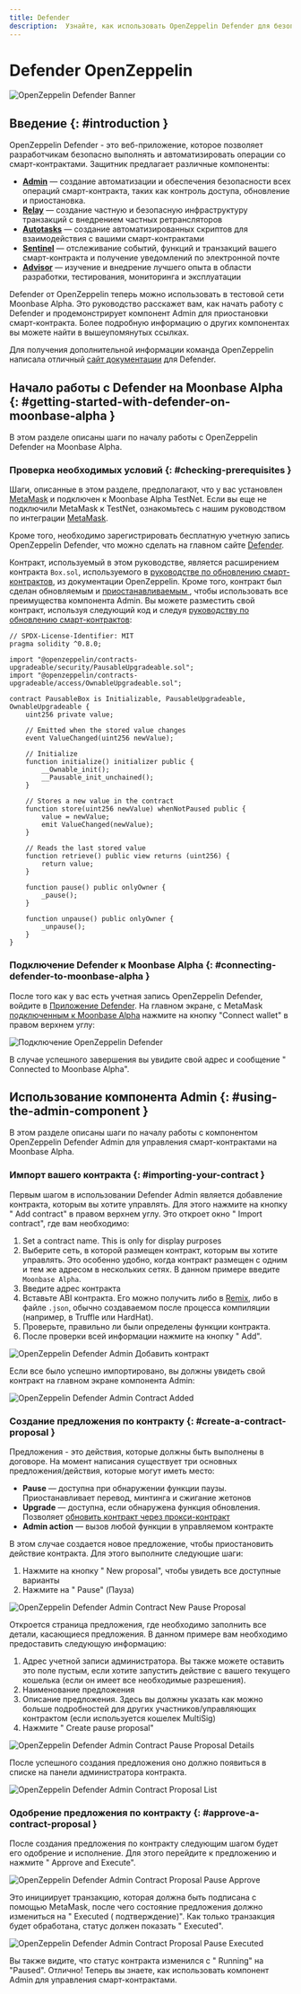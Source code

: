 ```yaml
---
title: Defender
description:  Узнайте, как использовать OpenZeppelin Defender для безопасного управления смарт-контрактами на Moonbeam с использованием функций совместимости с Ethereum
---
```


# Defender OpenZeppelin

![OpenZeppelin Defender Banner](/images/openzeppelin/ozdefender-banner.png)

## Введение {: #introduction } 

OpenZeppelin Defender - это веб-приложение, которое позволяет разработчикам безопасно выполнять и автоматизировать операции со смарт-контрактами. Защитник предлагает различные компоненты:

 - [**Admin**](https://docs.openzeppelin.com/defender/admin) — создание автоматизации и обеспечения безопасности всех операций смарт-контракта, таких как контроль доступа, обновление и приостановка.
 - [**Relay**](https://docs.openzeppelin.com/defender/relay) — создание частную и безопасную инфраструктуру транзакций с внедрением частных ретрансляторов
 - [**Autotasks**](https://docs.openzeppelin.com/defender/autotasks) — создание автоматизированных скриптов для взаимодействия с вашими смарт-контрактами
 - [**Sentinel**](https://docs.openzeppelin.com/defender/sentinel) — отслеживание событий, функций и транзакций вашего смарт-контракта и получение уведомлений по электронной почте
 - [**Advisor**](https://docs.openzeppelin.com/defender/advisor) — изучение и внедрение лучшего опыта в области разработки, тестирования, мониторинга и эксплуатации

Defender от OpenZeppelin теперь можно использовать в тестовой сети Moonbase Alpha. Это руководство расскажет вам, как начать работу с Defender и продемонстрирует компонент Admin для приостановки смарт-контракта. Более подробную информацию о других компонентах вы можете найти в вышеупомянутых ссылках.

Для получения дополнительной информации команда OpenZeppelin написала отличный [сайт документации](https://docs.openzeppelin.com/defender/) для Defender.

## Начало работы с Defender на Moonbase Alpha {: #getting-started-with-defender-on-moonbase-alpha } 

В этом разделе описаны шаги по началу работы с OpenZeppelin Defender на Moonbase Alpha.
 
### Проверка необходимых условий {: #checking-prerequisites } 

Шаги, описанные в этом разделе, предполагают, что у вас установлен [MetaMask](https://metamask.io/) и подключен к Moonbase Alpha TestNet. Если вы еще не подключили MetaMask к TestNet, ознакомьтесь с нашим руководством по интеграции [MetaMask](/integrations/wallets/metamask/).

Кроме того, необходимо зарегистрировать бесплатную учетную запись OpenZeppelin Defender, что можно сделать на главном сайте [Defender](https://defender.openzeppelin.com/).

Контракт, используемый в этом руководстве, является расширением контракта `Box.sol`, используемого в  [руководстве по обновлению смарт-контрактов](https://docs.openzeppelin.com/learn/upgrading-smart-contracts), из документации OpenZeppelin. Кроме того, контракт был сделан обновляемым и [приостанавливаемым ](https://docs.openzeppelin.com/contracts/4.x/api/security#Pausable), чтобы использовать все преимущества компонента Admin. Вы можете разместить свой контракт, используя следующий код и следуя  [руководству по обновлению смарт-контрактов](https://docs.openzeppelin.com/learn/upgrading-smart-contracts):

```solidity
// SPDX-License-Identifier: MIT
pragma solidity ^0.8.0;

import "@openzeppelin/contracts-upgradeable/security/PausableUpgradeable.sol";
import "@openzeppelin/contracts-upgradeable/access/OwnableUpgradeable.sol";

contract PausableBox is Initializable, PausableUpgradeable, OwnableUpgradeable {
    uint256 private value;
 
    // Emitted when the stored value changes
    event ValueChanged(uint256 newValue);

    // Initialize
    function initialize() initializer public {
        __Ownable_init();
        __Pausable_init_unchained();
    }
 
    // Stores a new value in the contract
    function store(uint256 newValue) whenNotPaused public {
        value = newValue;
        emit ValueChanged(newValue);
    }
 
    // Reads the last stored value
    function retrieve() public view returns (uint256) {
        return value;
    }
    
    function pause() public onlyOwner {
        _pause();
    }

    function unpause() public onlyOwner {
        _unpause();
    }
}
```

### Подключение Defender к Moonbase Alpha {: #connecting-defender-to-moonbase-alpha } 

После того как у вас есть учетная запись OpenZeppelin Defender, войдите в [Приложение Defender](https://defender.openzeppelin.com/). На главном экране, с MetaMask [подключенным к Moonbase Alpha](/getting-started/moonbase/metamask/) нажмите на кнопку "Connect wallet" в правом верхнем углу:

![Подключение OpenZeppelin Defender](/images/openzeppelin/ozdefender-images1.png)

В случае успешного завершения вы увидите свой адрес и сообщение " Connected to Moonbase Alpha".

## Использование компонента Admin {: #using-the-admin-component } 

В этом разделе описаны шаги по началу работы с компонентом OpenZeppelin Defender Admin для управления смарт-контрактами на Moonbase Alpha.

### Импорт вашего контракта {: #importing-your-contract } 

Первым шагом в использовании Defender Admin является добавление контракта, которым вы хотите управлять. Для этого нажмите на кнопку " Add contract" в правом верхнем углу. Это откроет окно " Import contract", где вам необходимо:

 1. Set a contract name. This is only for display purposes
 2. Выберите сеть, в которой размещен контракт, которым вы хотите управлять. Это особенно удобно, когда контракт размещен с одним и тем же адресом в нескольких сетях. В данном примере введите `Moonbase Alpha`.
 3. Введите адрес контракта
 4. Вставьте ABI контракта. Его можно получить либо в [Remix](/integrations/remix/), либо в файле `.json`, обычно создаваемом после процесса компиляции (например, в Truffle или HardHat).
 5. Проверьте, правильно ли были определены функции контракта.
 6. После проверки всей информации нажмите на кнопку " Add".

![OpenZeppelin Defender Admin Добавить контракт](/images/openzeppelin/ozdefender-images2.png)

Если все было успешно импортировано, вы должны увидеть свой контракт на главном экране компонента Admin:

![OpenZeppelin Defender Admin Contract Added](/images/openzeppelin/ozdefender-images3.png)

### Создание предложения по контракту {: #create-a-contract-proposal } 

Предложения - это действия, которые должны быть выполнены в договоре. На момент написания существует три основных предложения/действия, которые могут иметь место:

- **Pause** — доступна при обнаружении функции паузы. Приостанавливает перевод, минтинга и сжигание жетонов
- **Upgrade** — доступна, если обнаружена функция обновления. Позволяет [обновить контракт через прокси-контракт](https://docs.openzeppelin.com/learn/upgrading-smart-contracts)
- **Admin action** — вызов любой функции в управляемом контракте

В этом случае создается новое предложение, чтобы приостановить действие контракта. Для этого выполните следующие шаги:

 1. Нажмите на кнопку " New proposal", чтобы увидеть все доступные варианты
 2. Нажмите на " Pause" (Пауза)

![OpenZeppelin Defender Admin Contract New Pause Proposal](/images/openzeppelin/ozdefender-images4.png)

Откроется страница предложения, где необходимо заполнить все детали, касающиеся предложения. В данном примере вам необходимо предоставить следующую информацию:

 1. Адрес учетной записи администратора. Вы также можете оставить это поле пустым, если хотите запустить действие с вашего текущего кошелька (если он имеет все необходимые разрешения).
 2. Наименование предложения
 3. Описание предложения. Здесь вы должны указать как можно больше подробностей для других участников/управляющих контрактом (если используется кошелек MultiSig)
 4. Нажмите " Create pause proposal"

![OpenZeppelin Defender Admin Contract Pause Proposal Details](/images/openzeppelin/ozdefender-images5.png)

После успешного создания предложения оно должно появиться в списке на панели администратора контракта.

![OpenZeppelin Defender Admin Contract Proposal List](/images/openzeppelin/ozdefender-images6.png)

### Одобрение предложения по контракту {: #approve-a-contract-proposal } 

После создания предложения по контракту следующим шагом будет его одобрение и исполнение. Для этого перейдите к предложению и нажмите " Approve and Execute". 

![OpenZeppelin Defender Admin Contract Proposal Pause Approve](/images/openzeppelin/ozdefender-images7.png)


Это инициирует транзакцию, которая должна быть подписана с помощью MetaMask, после чего состояние предложения должно измениться на " Executed ( подтверждение)". Как только транзакция будет обработана, статус должен показать " Executed".

![OpenZeppelin Defender Admin Contract Proposal Pause Executed](/images/openzeppelin/ozdefender-images8.png)

Вы также видите, что статус контракта изменился с " Running" на "Paused". Отлично! Теперь вы знаете, как использовать компонент Admin для управления смарт-контрактами. 
 
